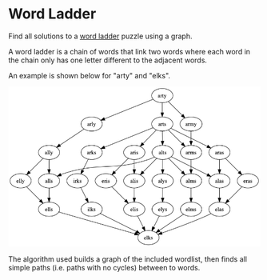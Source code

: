 # Word Ladder

Find all solutions to a [word ladder](https://en.wikipedia.org/wiki/Word_ladder) puzzle using a graph.

A word ladder is a chain of words that link two words where each word in the chain only has one letter different to the adjacent words.

An example is shown below for "arty" and "elks".

![word ladder](paths.png)

The algorithm used builds a graph of the included wordlist, then finds all simple paths (i.e. paths with no cycles) between to words.
